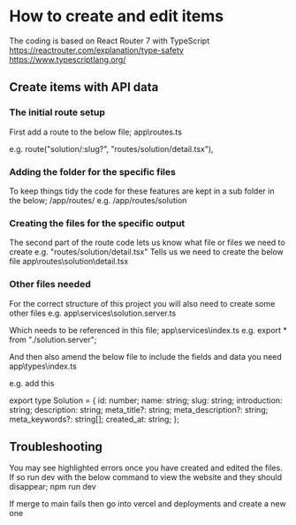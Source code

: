 # How to create and edit items
The coding is based on React Router 7 with TypeScript
https://reactrouter.com/explanation/type-safety 
https://www.typescriptlang.org/

## Create items with API data

### The initial route setup
First add a route to the below file;
app\routes.ts

e.g.
	route("solution/:slug?", "routes/solution/detail.tsx"),

### Adding the folder for the specific files
To keep things tidy the code for these features are kept in a sub folder in the below;
/app/routes/
e.g.
/app/routes/solution

### Creating the files for the specific output
The second part of the route code lets us know what file or files we need to create e.g.
"routes/solution/detail.tsx"
Tells us we need to create the below file
app\routes\solution\detail.tsx

### Other files needed
For the correct structure of this project you will also need to create some other files e.g.
app\services\solution.server.ts

Which needs to be referenced in this file;
app\services\index.ts
e.g.
export * from "./solution.server";

And then also amend the below file to include the fields and data you need
app\types\index.ts

e.g. add this 

export type Solution = {
	id: number;
	name: string;
	slug: string;
	introduction: string;
	description: string;
	meta_title?: string;
	meta_description?: string;
	meta_keywords?: string[];
	created_at: string;
};


## Troubleshooting
You may see highlighted errors once you have created and edited the files. If so run dev with the below command to view the website and they should disappear;
npm run dev

If merge to main fails then go into vercel and deployments and create a new one